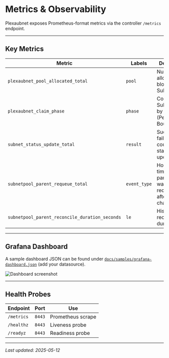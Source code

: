 # Metrics & Observability

Plexaubnet exposes Prometheus-format metrics via the controller `/metrics` endpoint.

---

## Key Metrics

| Metric | Labels | Description |
|--------|--------|-------------|
| `plexaubnet_pool_allocated_total` | `pool` | Number of allocated blocks per SubnetPool |
| `plexaubnet_claim_phase` | `phase` | Count of SubnetClaims by phase (Pending, Bound, Error) |
| `subnet_status_update_total` | `result` | Success / failure counter for status updates |
| `subnetpool_parent_requeue_total` | `event_type` | How many times a parent pool was requeued after child changes |
| `subnetpool_parent_reconcile_duration_seconds` | `le` | Histogram of reconcile duration |

---

## Grafana Dashboard

A sample dashboard JSON can be found under [`docs/samples/grafana-dashboard.json`](./samples/grafana-dashboard.json) (add your datasource).

![Dashboard screenshot](./samples/dashboard.png)

---

## Health Probes

| Endpoint | Port | Use |
|----------|------|-----|
| `/metrics` | `8443` | Prometheus scrape |
| `/healthz` | `8443` | Liveness probe |
| `/readyz` | `8443` | Readiness probe |

---

_Last updated: 2025-05-12_ 